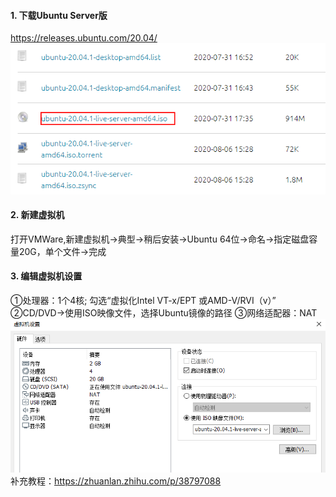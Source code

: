 #### 1. 下载Ubuntu Server版
https://releases.ubuntu.com/20.04/
![下载Ubuntu](../assets/VMWare/download-ubuntu.png)
#### 2. 新建虚拟机
打开VMWare,新建虚拟机→典型→稍后安装→Ubuntu 64位→命名→指定磁盘容量20G，单个文件→完成
#### 3. 编辑虚拟机设置
①处理器：1个4核; 勾选“虚拟化Intel VT-x/EPT 或AMD-V/RVI（v）”
②CD/DVD→使用ISO映像文件，选择Ubuntu镜像的路径
③网络适配器：NAT
![UbuntuSetting](../assets/VMWare/ubuntu-setting.png)  
补充教程：https://zhuanlan.zhihu.com/p/38797088
